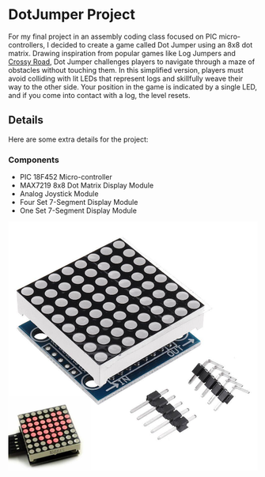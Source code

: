 # DotJumper Project

For my final project in an assembly coding class focused on PIC micro-controllers, I decided to create a game called Dot Jumper using an 8x8 dot matrix. Drawing inspiration from popular games like Log Jumpers and [Crossy Road](https://www.crossyroad.com/), Dot Jumper challenges players to navigate through a maze of obstacles without touching them. In this simplified version, players must avoid colliding with lit LEDs that represent logs and skillfully weave their way to the other side. Your position in the game is indicated by a single LED, and if you come into contact with a log, the level resets.


## Details
Here are some extra details for the project:
### Components
- PIC 18F452 Micro-controller
- MAX7219 8x8 Dot Matrix Display Module
- Analog Joystick Module
- Four Set 7-Segment Display Module
- One Set 7-Segment Display Module

![](images/8x8dotmatrix.jpg)
